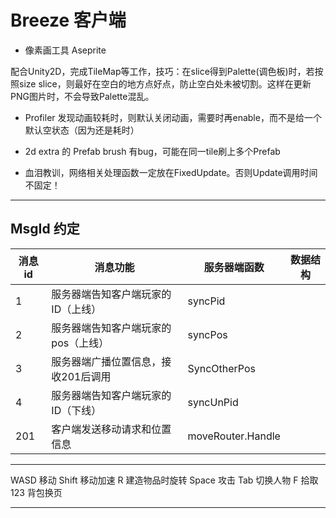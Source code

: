 # Breeze 客户端

* 像素画工具 Aseprite

配合Unity2D，完成TileMap等工作，技巧：在slice得到Palette(调色板)时，若按照size slice，则最好在空白的地方点好点，防止空白处未被切割。这样在更新PNG图片时，不会导致Palette混乱。

* Profiler 发现动画较耗时，则默认关闭动画，需要时再enable，而不是给一个默认空状态（因为还是耗时）

* 2d extra 的 Prefab brush 有bug，可能在同一tile刷上多个Prefab

* 血泪教训，网络相关处理函数一定放在FixedUpdate。否则Update调用时间不固定！

---

## MsgId 约定

| 消息id  | 消息功能  | 服务器端函数 | 数据结构 | 
| ----   | ----     |  ---- | ---- |
| 1      |   服务器端告知客户端玩家的ID（上线）                   |   syncPid  | |
| 2      |   服务器端告知客户端玩家的pos（上线）                  |   syncPos  | |
| 3      |   服务器端广播位置信息，接收201后调用                  |   SyncOtherPos | |
| 4      |   服务器端告知客户端玩家的ID（下线）                   |   syncUnPid  | |
| 201    |   客户端发送移动请求和位置信息                        |   moveRouter.Handle | |

---

WASD    移动
Shift   移动加速
R       建造物品时旋转
Space   攻击
Tab     切换人物
F       拾取
123     背包换页

---

